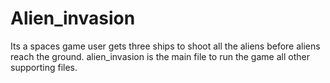 # Alien_invasion
Its a spaces game user gets three ships to shoot all the aliens before aliens reach the ground.
alien_invasion is the main file to run the game all other supporting files.
